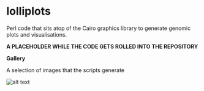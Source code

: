 # lolliplots 
Perl code that sits atop of the Cairo graphics library to generate genomic plots
and visualisations.

**A PLACEHOLDER WHILE THE CODE GETS ROLLED INTO THE REPOSITORY**

**Gallery**

A selection of images that the scripts generate

![alt text](https://github.com/biostair/lolliplots/images/icon48.png "Lolliplot")


